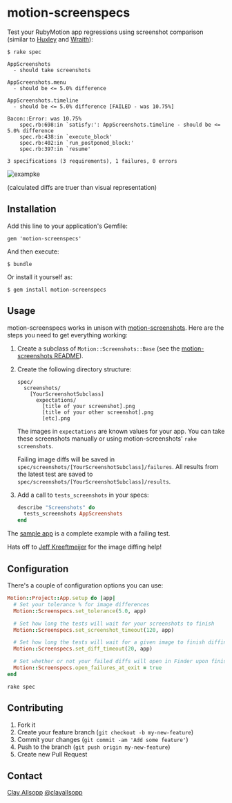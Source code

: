 # motion-screenspecs

Test your RubyMotion app regressions using screenshot comparison (similar to [Huxley](https://github.com/facebook/huxley) and [Wraith](https://github.com/BBC-News/wraith)):

```
$ rake spec

AppScreenshots
  - should take screenshots

AppScreenshots.menu
  - should be <= 5.0% difference

AppScreenshots.timeline
  - should be <= 5.0% difference [FAILED - was 10.75%]

Bacon::Error: was 10.75%
    spec.rb:698:in `satisfy:': AppScreenshots.timeline - should be <= 5.0% difference
    spec.rb:438:in `execute_block'
    spec.rb:402:in `run_postponed_block:'
    spec.rb:397:in `resume'

3 specifications (3 requirements), 1 failures, 0 errors
```

![exampke](http://i.imgur.com/OQ0uJPU.png)

(calculated diffs are truer than visual representation)

## Installation

Add this line to your application's Gemfile:

    gem 'motion-screenspecs'

And then execute:

    $ bundle

Or install it yourself as:

    $ gem install motion-screenspecs

## Usage

motion-screenspecs works in unison with [motion-screenshots](https://github.com/usepropeller/motion-screenshots). Here are the steps you need to get everything working:

1. Create a subclass of `Motion::Screenshots::Base` (see the [motion-screenshots README](https://github.com/usepropeller/motion-screenshots/blob/master/README.md)).

2. Create the following directory structure:

    ```
    spec/
      screenshots/
        [YourScreenshotSubclass]
          expectations/
            [title of your screenshot].png
            [title of your other screenshot].png
            [etc].png
    ```

    The images in `expectations` are known values for your app. You can take these screenshots manually or using motion-screenshots' `rake screenshots`.

    Failing image diffs will be saved in `spec/screenshots/[YourScreenshotSubclass]/failures`. All results from the latest test are saved to `spec/screenshots/[YourScreenshotSubclass]/results`.
    
3. Add a call to `tests_screenshots` in your specs:

    ```ruby
    describe "Screenshots" do
      tests_screenshots AppScreenshots
    end
    ```

The [sample app](sample) is a complete example with a failing test.

Hats off to [Jeff Kreeftmeijer](http://jeffkreeftmeijer.com/2011/comparing-images-and-creating-image-diffs/) for the image diffing help!

## Configuration

There's a couple of configuration options you can use:

```ruby
Motion::Project::App.setup do |app|
  # Set your tolerance % for image differences
  Motion::Screenspecs.set_tolerance(5.0, app)

  # Set how long the tests will wait for your screenshots to finish
  Motion::Screenspecs.set_screenshot_timeout(120, app)

  # Set how long the tests will wait for a given image to finish diffing
  Motion::Screenspecs.set_diff_timeout(20, app)

  # Set whether or not your failed diffs will open in Finder upon finishing tests
  Motion::Screenspecs.open_failures_at_exit = true
end
```

`rake spec`

## Contributing

1. Fork it
2. Create your feature branch (`git checkout -b my-new-feature`)
3. Commit your changes (`git commit -am 'Add some feature'`)
4. Push to the branch (`git push origin my-new-feature`)
5. Create new Pull Request

## Contact

[Clay Allsopp](http://clayallsopp.com/)
[@clayallsopp](https://twitter.com/clayallsopp)
